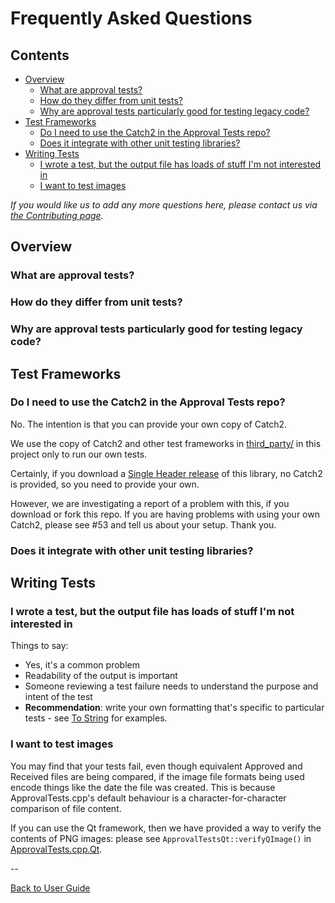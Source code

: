 <!--
GENERATED FILE - DO NOT EDIT
This file was generated by [MarkdownSnippets](https://github.com/SimonCropp/MarkdownSnippets).
Source File: /doc/mdsource/FAQ.source.md
To change this file edit the source file and then execute ./run_markdown_templates.sh.
-->

<a id="top"></a>

# Frequently Asked Questions

<!-- toc -->
## Contents

  * [Overview](#overview)
    * [What are approval tests?](#what-are-approval-tests)
    * [How do they differ from unit tests?](#how-do-they-differ-from-unit-tests)
    * [Why are approval tests particularly good for testing legacy code?](#why-are-approval-tests-particularly-good-for-testing-legacy-code)
  * [Test Frameworks](#test-frameworks)
    * [Do I need to use the Catch2 in the Approval Tests repo?](#do-i-need-to-use-the-catch2-in-the-approval-tests-repo)
    * [Does it integrate with other unit testing libraries?](#does-it-integrate-with-other-unit-testing-libraries)
  * [Writing Tests](#writing-tests)
    * [I wrote a test, but the output file has loads of stuff I'm not interested in](#i-wrote-a-test-but-the-output-file-has-loads-of-stuff-im-not-interested-in)
    * [I want to test images](#i-want-to-test-images)<!-- endtoc -->

*If you would like us to add any more questions here, please contact us via [the Contributing page](/doc/Contributing.md#top).*

## Overview

### What are approval tests?

### How do they differ from unit tests?

### Why are approval tests particularly good for testing legacy code?

## Test Frameworks

### Do I need to use the Catch2 in the Approval Tests repo?

No. The intention is that you can provide your own copy of Catch2.

We use the copy of Catch2 and other test frameworks in [third_party/](https://github.com/approvals/ApprovalTests.cpp/blob/master/third_party/) in this project only to run our own tests.

Certainly, if you download a [Single Header release](https://github.com/approvals/ApprovalTests.cpp/releases) of this library, no Catch2 is provided, so you need to provide your own.

However, we are investigating a report of a problem with this, if you download or fork this repo. If you are having problems with using your own Catch2, please see #53 and tell us about your setup. Thank you.

### Does it integrate with other unit testing libraries?

## Writing Tests

### I wrote a test, but the output file has loads of stuff I'm not interested in

Things to say:

* Yes, it's a common problem
* Readability of the output is important
* Someone reviewing a test failure needs to understand the purpose and intent of the test
* **Recommendation**: write your own formatting that's specific to particular tests - see [To String](/doc/ToString.md#top) for examples.

### I want to test images

You may find that your tests fail, even though equivalent Approved and Received files are being compared, if the image file formats being used encode things like the date the file was created. This is because ApprovalTests.cpp's default behaviour is a character-for-character comparison of file content.

If you can use the Qt framework, then we have provided a way to verify the contents of PNG images: please see `ApprovalTestsQt::verifyQImage()` in [ApprovalTests.cpp.Qt](https://github.com/approvals/ApprovalTests.cpp.Qt).

--

[Back to User Guide](/doc/README.md#top)

